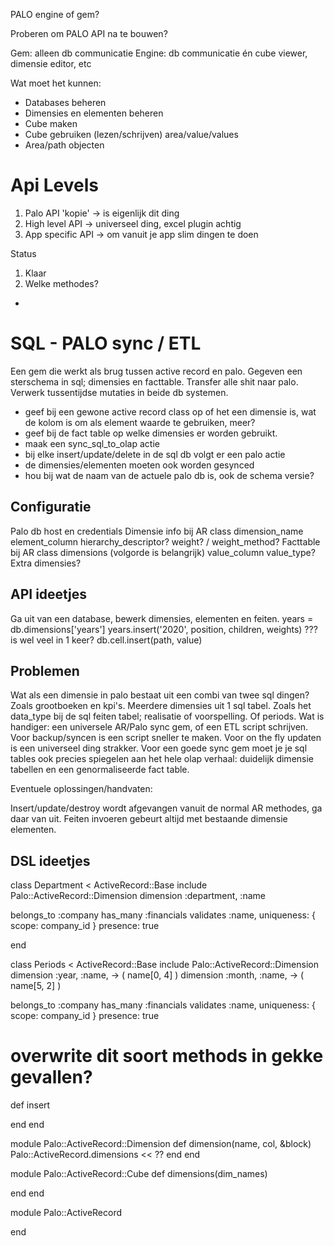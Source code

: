 PALO engine of gem?

Proberen om PALO API na te bouwen?

Gem: alleen db communicatie
Engine: db communicatie én cube viewer, dimensie editor, etc

Wat moet het kunnen:

- Databases beheren
- Dimensies en elementen beheren
- Cube maken
- Cube gebruiken (lezen/schrijven) area/value/values
- Area/path objecten

# Api Levels

1) Palo API 'kopie' -> is eigenlijk dit ding
2) High level API   -> universeel ding, excel plugin achtig
3) App specific API -> om vanuit je app slim dingen te doen

Status

1) Klaar
2) Welke methodes?

- 

# SQL - PALO sync / ETL

Een gem die werkt als brug tussen active record en palo.
Gegeven een sterschema in sql; dimensies en facttable.
Transfer alle shit naar palo.
Verwerk tussentijdse mutaties in beide db systemen.

- geef bij een gewone active record class op of het een dimensie is,
  wat de kolom is om als element waarde te gebruiken, meer?
- geef bij de fact table op welke dimensies er worden gebruikt.
- maak een sync_sql_to_olap actie
- bij elke insert/update/delete in de sql db volgt er een palo actie
- de dimensies/elementen moeten ook worden gesynced
- hou bij wat de naam van de actuele palo db is, ook de schema versie?

## Configuratie

Palo db host en credentials
Dimensie info bij AR class
  dimension_name
  element_column
  hierarchy_descriptor?
  weight? / weight_method?
Facttable bij AR class
  dimensions (volgorde is belangrijk)
  value_column
  value_type?
Extra dimensies?

## API ideetjes

Ga uit van een database, bewerk dimensies, elementen en feiten.
years = db.dimensions['years']
years.insert('2020', position, children, weights) ??? is wel veel in 1 keer?
db.cell.insert(path, value)


## Problemen

Wat als een dimensie in palo bestaat uit een combi van twee sql dingen?
Zoals grootboeken en kpi's.
Meerdere dimensies uit 1 sql tabel.
Zoals het data_type bij de sql feiten tabel; realisatie of voorspelling. Of periods.
Wat is handiger: een universele AR/Palo sync gem, of een ETL script schrijven.
Voor backup/syncen is een script sneller te maken.
Voor on the fly updaten is een universeel ding strakker.
Voor een goede sync gem moet je je sql tables ook precies spiegelen aan het
hele olap verhaal: duidelijk dimensie tabellen en een genormaliseerde fact table.

Eventuele oplossingen/handvaten:

Insert/update/destroy wordt afgevangen vanuit de normal AR methodes, ga daar van uit.
Feiten invoeren gebeurt altijd met bestaande dimensie elementen.


## DSL ideetjes

class Department < ActiveRecord::Base
  include Palo::ActiveRecord::Dimension
  dimension :department, :name

  belongs_to :company
  has_many :financials
  validates :name, uniqueness: { scope: company_id } presence: true

end

class Periods < ActiveRecord::Base
  include Palo::ActiveRecord::Dimension
  dimension :year, :name, -> ( name[0, 4] )
  dimension :month, :name, -> ( name[5, 2] )

  belongs_to :company
  has_many :financials
  validates :name, uniqueness: { scope: company_id } presence: true

  # overwrite dit soort methods in gekke gevallen?
  def insert

  end
end

module Palo::ActiveRecord::Dimension
  def dimension(name, col, &block)
    Palo::ActiveRecord.dimensions << ??
  end
end

module Palo::ActiveRecord::Cube
  def dimensions(dim_names)

  end
end

module Palo::ActiveRecord
  
  
end